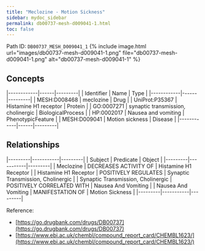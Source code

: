 ```yaml
---
title: "Meclozine - Motion Sickness"
sidebar: mydoc_sidebar
permalink: db00737-mesh-d009041-1.html
toc: false 
---
```



Path ID: `DB00737_MESH_D009041_1`
{% include image.html url="images/db00737-mesh-d009041-1.png" file="db00737-mesh-d009041-1.png" alt="db00737-mesh-d009041-1" %}

## Concepts

|------------|------|---------|
| Identifier | Name | Type    |
|------------|------|---------|
| MESH:D008468 | meclozine | Drug |
| UniProt:P35367 | Histamine H1 receptor | Protein |
| GO:0007271 | synaptic transmission, cholinergic | BiologicalProcess |
| HP:0002017 | Nausea and vomiting | PhenotypicFeature |
| MESH:D009041 | Motion sickness | Disease |
|------------|------|---------|

## Relationships

|---------|-----------|---------|
| Subject | Predicate | Object  |
|---------|-----------|---------|
| Meclozine | DECREASES ACTIVITY OF | Histamine H1 Receptor |
| Histamine H1 Receptor | POSITIVELY REGULATES | Synaptic Transmission, Cholinergic |
| Synaptic Transmission, Cholinergic | POSITIVELY CORRELATED WITH | Nausea And Vomiting |
| Nausea And Vomiting | MANIFESTATION OF | Motion Sickness |
|---------|-----------|---------|

Reference: 
  - [https://go.drugbank.com/drugs/DB00737](https://go.drugbank.com/drugs/DB00737)
  - [https://www.ebi.ac.uk/chembl/compound_report_card/CHEMBL1623/](https://www.ebi.ac.uk/chembl/compound_report_card/CHEMBL1623/)
